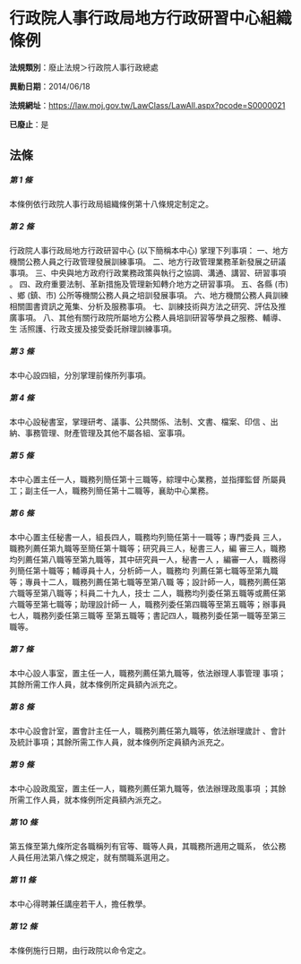 # 行政院人事行政局地方行政研習中心組織條例

**法規類別**：廢止法規＞行政院人事行政總處

**異動日期**：2014/06/18  

**法規網址**：https://law.moj.gov.tw/LawClass/LawAll.aspx?pcode=S0000021

**已廢止**：是



## 法條
##### 第 1 條
本條例依行政院人事行政局組織條例第十八條規定制定之。


##### 第 2 條
行政院人事行政局地方行政研習中心 (以下簡稱本中心) 掌理下列事項：
一、地方機關公務人員之行政管理發展訓練事項。
二、地方行政管理業務革新發展之研議事項。
三、中央與地方政府行政業務政策與執行之協調、溝通、講習、研習事項
    。
四、政府重要法制、革新措施及管理新知轉介地方之研習事項。
五、各縣 (市) 、鄉 (鎮、市) 公所等機關公務人員之培訓發展事項。
六、地方機關公務人員訓練相關圖書資訊之蒐集、分析及服務事項。
七、訓練技術與方法之研究、評估及推廣事項。
八、其他有關行政院所屬地方公務人員培訓研習等學員之服務、輔導、生
    活照護、行政支援及接受委託辦理訓練事項。


##### 第 3 條
本中心設四組，分別掌理前條所列事項。


##### 第 4 條
本中心設秘書室，掌理研考、議事、公共關係、法制、文書、檔案、印信
、出納、事務管理、財產管理及其他不屬各組、室事項。


##### 第 5 條
本中心置主任一人，職務列簡任第十三職等，綜理中心業務，並指揮監督
所屬員工；副主任一人，職務列簡任第十二職等，襄助中心業務。


##### 第 6 條
本中心置主任秘書一人，組長四人，職務均列簡任第十一職等；專門委員
三人，職務列薦任第九職等至簡任第十職等；研究員三人，秘書三人，編
審三人，職務均列薦任第八職等至第九職等，其中研究員一人，秘書一人
，編審一人，職務得列簡任第十職等；輔導員十人，分析師一人，職務均
列薦任第七職等至第九職等；專員十二人，職務列薦任第七職等至第八職
等；設計師一人，職務列薦任第六職等至第八職等；科員二十九人，技士
二人，職務均列委任第五職等或薦任第六職等至第七職等；助理設計師一
人，職務列委任第四職等至第五職等；辦事員七人，職務列委任第三職等
至第五職等；書記四人，職務列委任第一職等至第三職等。


##### 第 7 條
本中心設人事室，置主任一人，職務列薦任第九職等，依法辦理人事管理
事項；其餘所需工作人員，就本條例所定員額內派充之。


##### 第 8 條
本中心設會計室，置會計主任一人，職務列薦任第九職等，依法辦理歲計
、會計及統計事項；其餘所需工作人員，就本條例所定員額內派充之。


##### 第 9 條
本中心設政風室，置主任一人，職務列薦任第九職等，依法辦理政風事項
；其餘所需工作人員，就本條例所定員額內派充之。


##### 第 10 條
第五條至第九條所定各職稱列有官等、職等人員，其職務所適用之職系，
依公務人員任用法第八條之規定，就有關職系選用之。


##### 第 11 條
本中心得聘兼任講座若干人，擔任教學。


##### 第 12 條
本條例施行日期，由行政院以命令定之。



